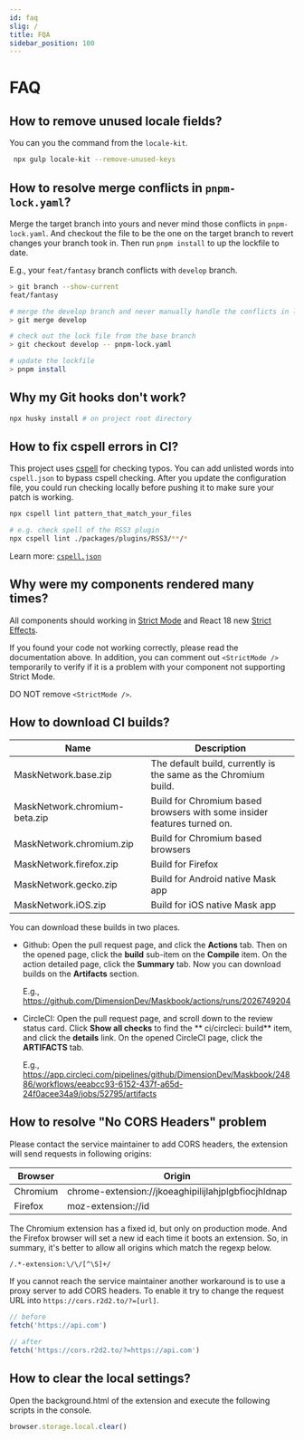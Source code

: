 ```yaml
---
id: faq
slig: /
title: FQA
sidebar_position: 100
---
```


# FAQ

## How to remove unused locale fields?

You can you the command from the `locale-kit`.

```bash
 npx gulp locale-kit --remove-unused-keys
```

## How to resolve merge conflicts in `pnpm-lock.yaml`?

Merge the target branch into yours and never mind those conflicts in `pnpm-lock.yaml`. And checkout the file to be the one on the target branch to revert changes your branch took in. Then run `pnpm install` to up the lockfile to date.

E.g., your `feat/fantasy` branch conflicts with `develop` branch.

```bash
> git branch --show-current
feat/fantasy

# merge the develop branch and never manually handle the conflicts in lock file
> git merge develop

# check out the lock file from the base branch
> git checkout develop -- pnpm-lock.yaml

# update the lockfile
> pnpm install
```

## Why my Git hooks don't work?

```bash
npx husky install # on project root directory
```

## How to fix cspell errors in CI?

This project uses [cspell](https://github.com/streetsidesoftware/cspell) for checking typos. You can add unlisted words into `cspell.json` to bypass cspell checking. After you update the configuration file, you could run checking locally before pushing it to make sure your patch is working.

```bash
npx cspell lint pattern_that_match_your_files

# e.g. check spell of the RSS3 plugin
npx cspell lint ./packages/plugins/RSS3/**/*
```

Learn more: [`cspell.json`](https://cspell.org/configuration/#cspelljson)

## Why were my components rendered many times?

All components should working in [Strict Mode](https://reactjs.org/docs/strict-mode.html) and React 18 new [Strict Effects](https://github.com/reactwg/react-18/discussions/19).

If you found your code not working correctly, please read the documentation above. In addition, you can comment out `<StrictMode />` temporarily to verify if it is a problem with your component not supporting Strict Mode.

DO NOT remove `<StrictMode />`.

## How to download CI builds?

| Name                          | Description                                                             |
| ----------------------------- | ----------------------------------------------------------------------- |
| MaskNetwork.base.zip          | The default build, currently is the same as the Chromium build.         |
| MaskNetwork.chromium-beta.zip | Build for Chromium based browsers with some insider features turned on. |
| MaskNetwork.chromium.zip      | Build for Chromium based browsers                                       |
| MaskNetwork.firefox.zip       | Build for Firefox                                                       |
| MaskNetwork.gecko.zip         | Build for Android native Mask app                                       |
| MaskNetwork.iOS.zip           | Build for iOS native Mask app                                           |

You can download these builds in two places.

- Github: Open the pull request page, and click the **Actions** tab. Then on the opened page, click the **build** sub-item on the **Compile** item. On the action detailed page, click the **Summary** tab. Now you can download builds on the **Artifacts** section.

  E.g., <https://github.com/DimensionDev/Maskbook/actions/runs/2026749204>

- CircleCI: Open the pull request page, and scroll down to the review status card. Click **Show all checks** to find the **
  ci/circleci: build** item, and click the **details** link. On the opened CircleCI page, click the **ARTIFACTS** tab.

  E.g., <https://app.circleci.com/pipelines/github/DimensionDev/Maskbook/24886/workflows/eeabcc93-6152-437f-a65d-24f0acee34a9/jobs/52795/artifacts>

## How to resolve "No CORS Headers" problem

Please contact the service maintainer to add CORS headers, the extension will send requests in following origins:

| Browser  | Origin                                              |
| -------- | --------------------------------------------------- |
| Chromium | chrome-extension://jkoeaghipilijlahjplgbfiocjhldnap |
| Firefox  | moz-extension://id                                  |

The Chromium extension has a fixed id, but only on production mode. And the Firefox browser will set a new id each time it boots an extension. So, in summary, it's better to allow all origins which match the regexp below.

```txt
/.*-extension:\/\/[^\S]+/
```

If you cannot reach the service maintainer another workaround is to use a proxy server to add CORS headers. To enable it try to change the request URL into `https://cors.r2d2.to/?=[url]`.

```ts
// before
fetch('https://api.com')

// after
fetch('https://cors.r2d2.to/?=https://api.com')
```

## How to clear the local settings?

Open the background.html of the extension and execute the following scripts in the console.

```js
browser.storage.local.clear()
```
